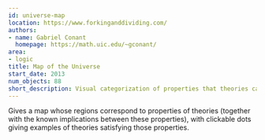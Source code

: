 ```yaml
---
id: universe-map
location: https://www.forkinganddividing.com/
authors:
- name: Gabriel Conant
  homepage: https://math.uic.edu/~gconant/
area:
- logic
title: Map of the Universe
start_date: 2013
num_objects: 88
short_description: Visual categorization of properties that theories can satisfy
---
```


Gives a map whose regions correspond to properties of theories (together with the known implications between these properties), with clickable dots giving examples of theories satisfying those properties.